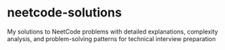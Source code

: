 # neetcode-solutions
My solutions to NeetCode problems with detailed explanations, complexity analysis, and problem-solving patterns for technical interview preparation
